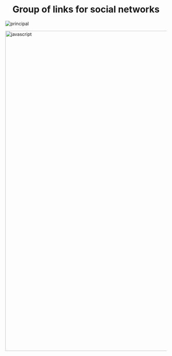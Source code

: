 <h1 align="center">Group of links for social networks</h1>

![principal](https://user-images.githubusercontent.com/82613893/197373159-52a1efe5-dd11-4d84-a3d3-9b83eaac71ae.png)

<!-- Garis Lurus -->
<img align="center" src="https://user-images.githubusercontent.com/73097560/115834477-dbab4500-a447-11eb-908a-139a6edaec5c.gif" alt="javascript" width="1000"/> 
<!-- End -->




